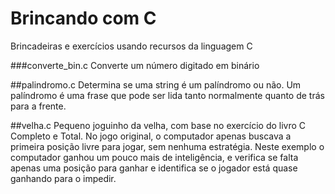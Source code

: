 # Brincando com C
 Brincadeiras e exercícios usando recursos da linguagem C

###converte_bin.c
Converte um número digitado em binário

##palindromo.c
Determina se uma string é um palíndromo ou não. Um palíndromo é uma frase que pode ser lida tanto normalmente quanto de trás para a frente.

##velha.c
Pequeno joguinho da velha, com base no exercício do livro C Completo e Total. No jogo original, o computador apenas buscava a primeira 
posição livre para jogar, sem nenhuma estratégia. Neste exemplo o computador ganhou um pouco mais de inteligência, e verifica se falta
apenas uma posição para ganhar e identifica se o jogador está quase ganhando para o impedir.